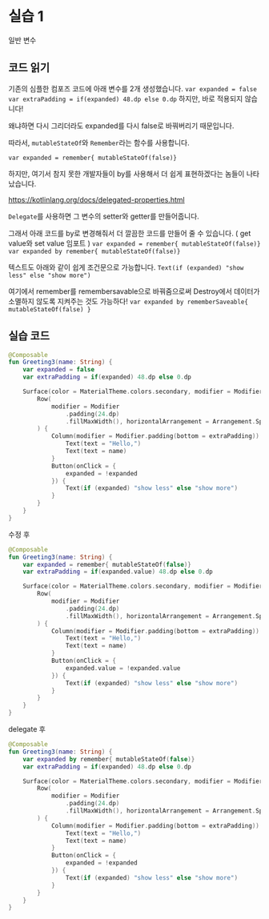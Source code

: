 # 실습 1

일반 변수

## 코드 읽기

기존의 심플한 컴포즈 코드에 아래 변수를 2개 생성했습니다.
`var expanded = false`
`var extraPadding = if(expanded) 48.dp else 0.dp`
하지만, 바로 적용되지 않습니다!

왜냐하면 다시 그리더라도 expanded를 다시 false로 바꿔버리기 때문입니다.

따라서, `mutableStateOf`와 `Remember`라는 함수를 사용합니다.

`var expanded = remember{ mutableStateOf(false)}`

하지만, 여기서 참지 못한 개발자들이 by를 사용해서 더 쉽게 표현하겠다는 놈들이 나타났습니다.

https://kotlinlang.org/docs/delegated-properties.html

`Delegate`를 사용하면 그 변수의 setter와 getter를 만들어줍니다.

그래서 아래 코드를 by로 변경해줘서 더 깔끔한 코드를 만들어 줄 수 있습니다. ( get value와 set value 임포트 )
`var expanded = remember{ mutableStateOf(false)}`
`var expanded by remember{ mutableStateOf(false)}`

텍스트도 아래와 같이 쉽게 조건문으로 가능합니다.
`Text(if (expanded) "show less" else "show more")`

여기에서 remember를 remembersavable으로 바꿔줌으로써 Destroy에서 데이터가 소멸하지 않도록 지켜주는 것도 가능하다!
`var expanded by rememberSaveable{ mutableStateOf(false) }`

## 실습 코드

```kotlin
@Composable
fun Greeting3(name: String) {
    var expanded = false
    var extraPadding = if(expanded) 48.dp else 0.dp

    Surface(color = MaterialTheme.colors.secondary, modifier = Modifier.padding(vertical = 4.dp)) {
        Row(
            modifier = Modifier
                .padding(24.dp)
                .fillMaxWidth(), horizontalArrangement = Arrangement.SpaceBetween
        ) {
            Column(modifier = Modifier.padding(bottom = extraPadding)) {
                Text(text = "Hello,")
                Text(text = name)
            }
            Button(onClick = {
                expanded = !expanded
            }) {
                Text(if (expanded) "show less" else "show more")
            }
        }
    }
}
```

수정 후

```kotlin
@Composable
fun Greeting3(name: String) {
    var expanded = remember{ mutableStateOf(false)}
    var extraPadding = if(expanded.value) 48.dp else 0.dp

    Surface(color = MaterialTheme.colors.secondary, modifier = Modifier.padding(vertical = 4.dp)) {
        Row(
            modifier = Modifier
                .padding(24.dp)
                .fillMaxWidth(), horizontalArrangement = Arrangement.SpaceBetween
        ) {
            Column(modifier = Modifier.padding(bottom = extraPadding)) {
                Text(text = "Hello,")
                Text(text = name)
            }
            Button(onClick = {
                expanded.value = !expanded.value
            }) {
                Text(if (expanded) "show less" else "show more")
            }
        }
    }
}
```

delegate 후

```kotlin
@Composable
fun Greeting3(name: String) {
    var expanded by remember{ mutableStateOf(false)}
    var extraPadding = if(expanded) 48.dp else 0.dp

    Surface(color = MaterialTheme.colors.secondary, modifier = Modifier.padding(vertical = 4.dp)) {
        Row(
            modifier = Modifier
                .padding(24.dp)
                .fillMaxWidth(), horizontalArrangement = Arrangement.SpaceBetween
        ) {
            Column(modifier = Modifier.padding(bottom = extraPadding)) {
                Text(text = "Hello,")
                Text(text = name)
            }
            Button(onClick = {
                expanded = !expanded
            }) {
                Text(if (expanded) "show less" else "show more")
            }
        }
    }
}
```
